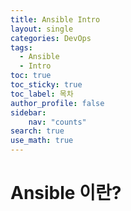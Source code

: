 ```yaml
---
title: Ansible Intro
layout: single
categories: DevOps
tags:
  - Ansible
  - Intro
toc: true
toc_sticky: true
toc_label: 목차
author_profile: false
sidebar: 
    nav: "counts"
search: true
use_math: true
---
```

# Ansible 이란?